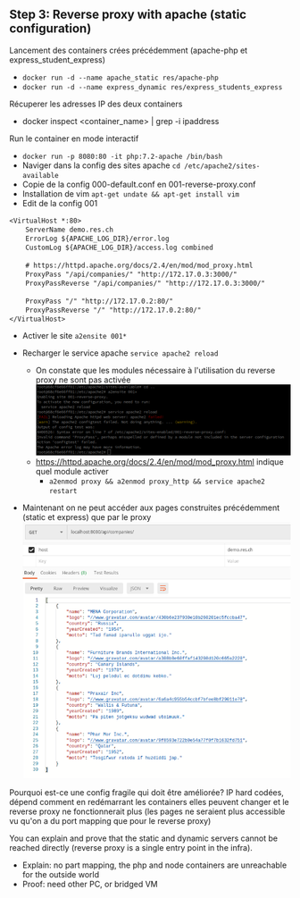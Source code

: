 ## Step 3: Reverse proxy with apache (static configuration)

Lancement des containers crées précédemment (apache-php et express_student_express)

- `docker run -d --name apache_static res/apache-php`
- `docker run -d --name express_dynamic res/express_students_express`

Récuperer les adresses IP des deux containers

- docker inspect <container_name> | grep -i ipaddress



Run le container en mode interactif

- `docker run -p 8080:80 -it php:7.2-apache /bin/bash`
- Naviger dans la config des sites apache `cd /etc/apache2/sites-available`
- Copie de la config 000-default.conf en 001-reverse-proxy.conf
- Installation de vim `apt-get undate && apt-get install vim`
- Edit de la config 001

```
<VirtualHost *:80>
	ServerName demo.res.ch
	ErrorLog ${APACHE_LOG_DIR}/error.log
	CustomLog ${APACHE_LOG_DIR}/access.log combined
	
	# https://httpd.apache.org/docs/2.4/en/mod/mod_proxy.html
	ProxyPass "/api/companies/" "http://172.17.0.3:3000/"
	ProxyPassReverse "/api/companies/" "http://172.17.0.3:3000/"
	
	ProxyPass "/" "http://172.17.0.2:80/"
    ProxyPassReverse "/" "http://172.17.0.2:80/"
</VirtualHost>

```

- Activer le site `a2ensite 001*`
- Recharger le service apache `service apache2 reload`
  - On constate que les modules nécessaire à l'utilisation du reverse proxy ne sont pas activée![](./images/apacheProxyFail.png)
  - https://httpd.apache.org/docs/2.4/en/mod/mod_proxy.html indique quel module activer
    - `a2enmod proxy && a2enmod proxy_http && service apache2 restart`

- Maintenant on ne peut accéder aux pages construites précédemment (static et express) que par le proxy ![](./images/reverseProxyWorks.png)



Pourquoi est-ce une config fragile qui doit être améliorée? IP hard codées, dépend comment en redémarrant les containers elles peuvent changer et le reverse proxy ne fonctionnerait plus (les pages ne seraient plus accessible vu qu'on a du port mapping que pour le reverse proxy)



You can explain and prove that the static and dynamic servers cannot be reached directly (reverse proxy is a single entry point in the infra).

- Explain: no part mapping, the php and node containers are unreachable for the outside world
- Proof: need other PC, or bridged VM